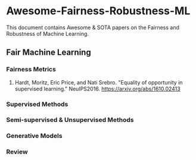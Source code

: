 # Awesome-Fairness-Robustness-ML

This document contains Awesome & SOTA papers on the Fairness and Robustness of Machine Learning.

## Fair Machine Learning

### Fairness Metrics
1. Hardt, Moritz, Eric Price, and Nati Srebro. "Equality of opportunity in supervised learning." NeuIPS2016. https://arxiv.org/abs/1610.02413

### Supervised Methods

### Semi-supervised & Unsupervised Methods

### Generative Models

### Review
